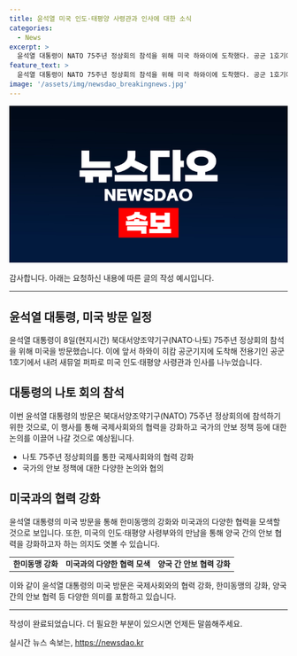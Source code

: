 ```yaml
---
title: 윤석열 미국 인도·태평양 사령관과 인사에 대한 소식
categories:
  - News
excerpt: >
  윤석열 대통령이 NATO 75주년 정상회의 참석을 위해 미국 하와이에 도착했다. 공군 1호기에서 내려 나온 후 미국 인도·태평양 사령관과 인사를 나누고 있는 사진.
feature_text: >
  윤석열 대통령이 NATO 75주년 정상회의 참석을 위해 미국 하와이에 도착했다. 공군 1호기에서 내려 나온 후 미국 인도·태평양 사령관과 인사를 나누고 있는 사진.
image: '/assets/img/newsdao_breakingnews.jpg'
---
```


<p><img src="/assets/img/newsdao_breakingnews.jpg" alt="implanttips 속보" /></p>

<p>감사합니다. 아래는 요청하신 내용에 따른 글의 작성 예시입니다.</p>

<hr />

<h2 data-ke-size="size26">윤석열 대통령, 미국 방문 일정</h2>

<p>윤석열 대통령이 8일(현지시간) 북대서양조약기구(NATO·나토) 75주년 정상회의 참석을 위해 미국을 방문했습니다. 이에 앞서 하와이 히캄 공군기지에 도착해 전용기인 공군 1호기에서 내려 새뮤얼 퍼파로 미국 인도·태평양 사령관과 인사를 나누었습니다.</p>

<p data-ke-size="size16"></p>

<h2 data-ke-size="size26">대통령의 나토 회의 참석</h2>

<p>이번 윤석열 대통령의 방문은 북대서양조약기구(NATO) 75주년 정상회의에 참석하기 위한 것으로, 이 행사를 통해 국제사회와의 협력을 강화하고 국가의 안보 정책 등에 대한 논의를 이끌어 나갈 것으로 예상됩니다.</p>

<ul>
  <li>나토 75주년 정상회의를 통한 국제사회와의 협력 강화</li>
  <li>국가의 안보 정책에 대한 다양한 논의와 협의</li>
</ul>

<p data-ke-size="size16"></p>

<h2 data-ke-size="size26">미국과의 협력 강화</h2>

<p>윤석열 대통령의 미국 방문을 통해 한미동맹의 강화와 미국과의 다양한 협력을 모색할 것으로 보입니다. 또한, 미국의 인도·태평양 사령부와의 만남을 통해 양국 간의 안보 협력을 강화하고자 하는 의지도 엿볼 수 있습니다.</p>

<table>
  <tr>
    <td style="text-align: center; height: 17px;"><b>한미동맹 강화</b></td>
    <td style="text-align: center; height: 17px;"><b>미국과의 다양한 협력 모색</b></td>
    <td style="text-align: center; height: 17px;"><b>양국 간 안보 협력 강화</b></td>
  </tr>
</table>

<p data-ke-size="size16"></p>

<p>이와 같이 윤석열 대통령의 미국 방문은 국제사회와의 협력 강화, 한미동맹의 강화, 양국 간의 안보 협력 등 다양한 의미를 포함하고 있습니다.</p>

<p data-ke-size="size16"></p>

<hr />

<p>작성이 완료되었습니다. 더 필요한 부분이 있으시면 언제든 말씀해주세요.</p>
실시간 뉴스 속보는, <a href="https://newsdao.kr" rel="dofollow">https://newsdao.kr</a>


